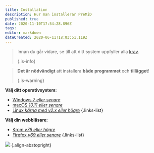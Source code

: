 ```yaml
---
title: Installation
description: Hur man installerar PreMiD
published: true
date: 2020-11-10T17:54:28.896Z
tags:
editor: markdown
dateCreated: 2020-06-11T18:03:51.119Z
---
```


> Innan du går vidare, se till att ditt system uppfyller alla [krav](/install/requirements). 
> 
> {.is-info}

> **Det är nödvändigt** att installera **både** **programmet** och **tillägget**! 
> 
> {.is-warning}

**Välj ditt operativsystem:**
- [Windows *7 eller senare*](/install/windows)
- [macOS *10.11 eller senare*](/install/macos)
- [Linux *kärna med v2.x eller högre*](/install/linux)
{.links-list}

**Välj din webbläsare:**
- [Krom *v76 eller högre*](/install/chromium)
- [Firefox *v69 eller senare*](/install/firefox)
{.links-list}

![](https://a.icons8.com/ajlQdsfa/FZhYWV/svg.svg) {.align-abstopright}